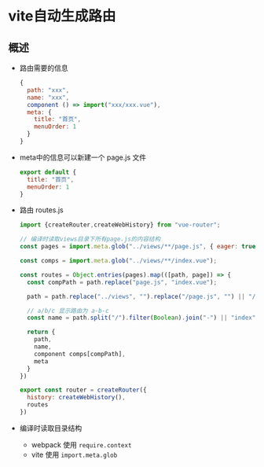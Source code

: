 # vite自动生成路由

## 概述

+ 路由需要的信息

  ```js
  {
    path: "xxx",
    name: "xxx",
    component () => import("xxx/xxx.vue"),
    meta: {
      title: "首页",
      menuOrder: 1
    }
  }
  ```

+ meta中的信息可以新建一个 page.js 文件

  ```js
  export default {
    title: "首页",
    menuOrder: 1
  }
  ```

+ 路由 routes.js

  ```js
  import {createRouter,createWebHistory} from "vue-router";

  // 编译时读取views目录下所有page.js的内容结构
  const pages = import.meta.glob("../views/**/page.js", { eager: true, import: "default" });

  const comps = import.meta.glob("../views/**/index.vue");

  const routes = Object.entries(pages).map(([path, page]) => {
    const compPath = path.replace("page.js", "index.vue");

    path = path.replace("../views", "").replace("/page.js", "") || "/";

    // a/b/c 显示路由为 a-b-c
    const name = path.split("/").filter(Boolean).join("-") || "index";

    return {
      path,
      name,
      component comps[compPath],
      meta
    }
  })

  export const router = createRouter({
    history: createWebHistory(),
    routes
  })
  ```

+ 编译时读取目录结构

  + webpack 使用 `require.context`
  + vite 使用 `import.meta.glob`
